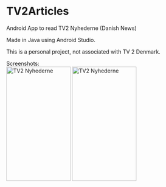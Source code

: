 # TV2Articles
Android App to read TV2 Nyhederne (Danish News)

Made in Java using Android Studio.

This is a personal project, not associated with TV 2 Denmark.

Screenshots: <br />
<a href="http://maikonfarias.com/public/Screenshot_TV2Nyhederne.png"><img class="alignnone wp-image-414" src="http://maikonfarias.com/public/Screenshot_TV2Nyhederne.png" alt="TV2 Nyhederne" width="169" height="300" /></a>
<a href="http://maikonfarias.com/public/Screenshot_TV2Nyhederne2.png"><img class="alignnone wp-image-414" src="http://maikonfarias.com/public/Screenshot_TV2Nyhederne2.png" alt="TV2 Nyhederne" width="169" height="300" /></a>

